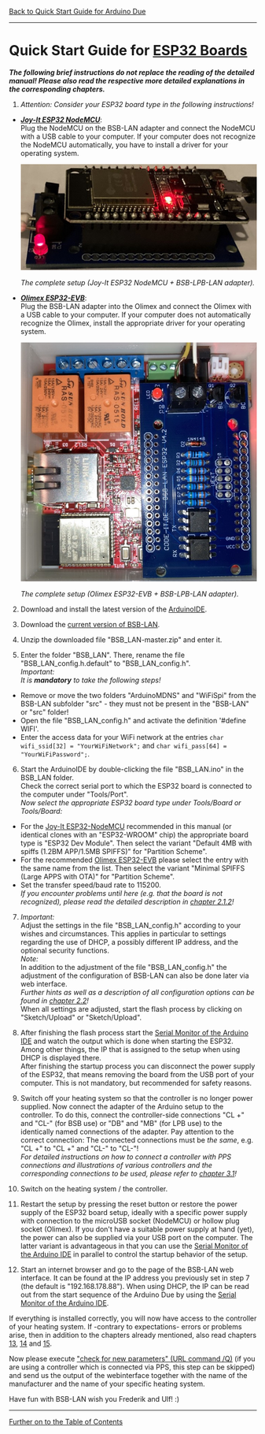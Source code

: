 [Back to Quick Start Guide for Arduino Due](QSG_DUE.md)  

   
---   
       
# Quick Start Guide for [ESP32 Boards](chap01.md#13-esp32)  
***The following brief instructions do not replace the reading of the detailed manual!
Please also read the respective more detailed explanations in the corresponding chapters.***
   
1. *Attention: Consider your ESP32 board type in the following instructions!*   

  - ***[Joy-It ESP32 NodeMCU](chap01.md#1311-esp32-nodemcu-joy-it)***:  
  Plug the NodeMCU on the BSB-LAN adapter and connect the NodeMCU with a USB cable to your computer. If your computer does not recognize the NodeMCU automatically, you have to install a driver for your operating system.   
  
      <img src="https://raw.githubusercontent.com/1coderookie/BSB-LPB-LAN_EN/master/docs/pics/ESP32nodeMCU+Adapter.jpeg">
    
      *The complete setup (Joy-It ESP32 NodeMCU + BSB-LPB-LAN adapter).*      
  
  - ***[Olimex ESP32-EVB](chap01.mdl#1312-esp32-olimex-esp32-evb)***:  
  Plug the BSB-LAN adapter into the Olimex and connect the Olimex with a USB cable to your computer. If your computer does not automatically recognize the Olimex, install the appropriate driver for your operating system.  
  
      <img src="https://raw.githubusercontent.com/1coderookie/BSB-LPB-LAN_EN/master/docs/pics/OlimexESP32EVB_v42_small.jpg">
    
      *The complete setup (Olimex ESP32-EVB + BSB-LPB-LAN adapter).*  
  
2. Download and install the latest version of the [ArduinoIDE](https://www.arduino.cc/en/Main/Software).  

3. Download the [current version of BSB-LAN](https://github.com/fredlcore/bsb_lan/archive/master.zip).  

4. Unzip the downloaded file "BSB_LAN-master.zip" and enter it.  

5. Enter the folder "BSB_LAN". There, rename the file "BSB_LAN_config.h.default" to "BSB_LAN_config.h".  
*Important:*  
*It is* ***mandatory*** *to take the following steps!*  
- Remove or move the two folders "ArduinoMDNS" and "WiFiSpi" from the BSB-LAN subfolder "src" - they must not be present in the "BSB-LAN" or "src" folder!  
- Open the file "BSB_LAN_config.h" and activate the definition '#define WIFI'.
- Enter the access data for your WiFi network at the entries `char wifi_ssid[32] = "YourWiFiNetwork";` and `char wifi_pass[64] = "YourWiFiPassword";`.  

6. Start the ArduinoIDE by double-clicking the file "BSB_LAN.ino" in the BSB_LAN folder.  
Check the correct serial port to which the ESP32 board is connected to the computer under "Tools/Port".  
*Now select the appropriate ESP32 board type under Tools/Board or Tools/Board:*  
- For the [Joy-It ESP32-NodeMCU](chap01.md#1311-esp32-nodemcu-joy-it) recommended in this manual (or identical clones with an "ESP32-WROOM" chip) the appropriate board type is "ESP32 Dev Module". Then select the variant "Default 4MB with spiffs (1.2BM APP/1.5MB SPIFFS)" for "Partition Scheme".  
- For the recommended [Olimex ESP32-EVB](chap01.md#1312-esp32-olimex-esp32-evb) please select the entry with the same name from the list. Then select the variant "Minimal SPIFFS (Large APPS with OTA)" for "Partition Scheme".  
- Set the transfer speed/baud rate to 115200.  
*If you encounter problems until here (e.g. that the board is not recognized), please read the detailed description in [chapter 2.1.2](chap02.md#212-installation-onto-the-esp32)!*    

7. *Important:*  
Adjust the settings in the file "BSB_LAN_config.h" according to your wishes and circumstances. This applies in particular to settings regarding the use of DHCP, a possibly different IP address, and the optional security functions.  
*Note:*  
In addition to the adjustment of the file "BSB_LAN_config.h" the adjustment of the configuration of BSB-LAN can also be done later via web interface.  
*Further hints as well as a description of all configuration options can be found in [chapter 2.2](chap02.md#22-configuration)!*  
When all settings are adjusted, start the flash process by clicking on "Sketch/Upload" or "Sketch/Upload".  
  
8. After finishing the flash process start the [Serial Monitor of the Arduino IDE](chap12.md#122-serial-monitor) and watch the output which is done when starting the ESP32. Among other things, the IP that is assigned to the setup when using DHCP is displayed there.  
After finishing the startup process you can disconnect the power supply of the ESP32, that means  removing the board from the USB port of your computer. This is not mandatory, but recommended for safety reasons.  
  
9. Switch off your heating system so that the controller is no longer power supplied. Now connect the adapter of the Arduino setup to the controller. To do this, connect the controller-side connections "CL +" and "CL-" (for BSB use) or "DB" and "MB" (for LPB use) to the identically named connections of the adapter. Pay attention to the correct connection: The connected connections must be *the same*, e.g. "CL +" to "CL +" and "CL-" to "CL-"!  
*For detailed instructions on how to connect a controller with PPS connections and illustrations of various controllers and the corresponding connections to be used, please refer to [chapter 3.1](chap03.md#31-connecting-the-adapter)!*  

10. Switch on the heating system / the controller.

11. Restart the setup by pressing the reset button or restore the power supply of the ESP32 board setup, ideally with a specific power supply with connection to the microUSB socket (NodeMCU) or hollow plug socket (Olimex). If you don't have a suitable power supply at hand (yet), the power can also be supplied via your USB port on the computer. The latter variant is advantageous in that you can use the [Serial Monitor of the Arduino IDE](chap12.md#122-serial-monitor) in parallel to control the startup behavior of the setup.  

12. Start an internet browser and go to the page of the BSB-LAN web interface. It can be found at the IP address you previously set in step 7 (the default is "192.168.178.88"). When using DHCP, the IP can be read out from the start sequence of the Arduino Due by using the [Serial Monitor of the Arduino IDE](chap12.md#122-serial-monitor). 

If everything is installed correctly, you will now have access to the controller of your heating system. If -contrary to expectations- errors or problems arise, then in addition to the chapters already mentioned, also read chapters [13](chap13.md), [14](chap14.md) and [15](chap15.md).  
  
Now please execute ["check for new parameters" (URL command /Q)](chap03.md#33-checking-for-non-released-controller-specific-command-ids) (if you are using a controller which is connected via PPS, this step can be skipped) and send us the output of the webinterface together with the name of the manufacturer and the name of your specific heating system.   

Have fun with BSB-LAN wish you Frederik and Ulf! :)  
      
---  

[Further on to the Table of Contents](toc.md)      

